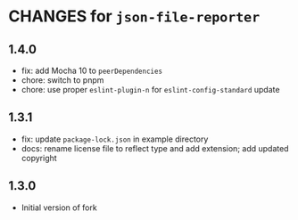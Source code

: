 # CHANGES for `json-file-reporter`

## 1.4.0

- fix: add Mocha 10 to `peerDependencies`
- chore: switch to pnpm
- chore: use proper `eslint-plugin-n` for `eslint-config-standard` update

## 1.3.1

- fix: update `package-lock.json` in example directory
- docs: rename license file to reflect type and add extension; add updated
  copyright

## 1.3.0

- Initial version of fork
